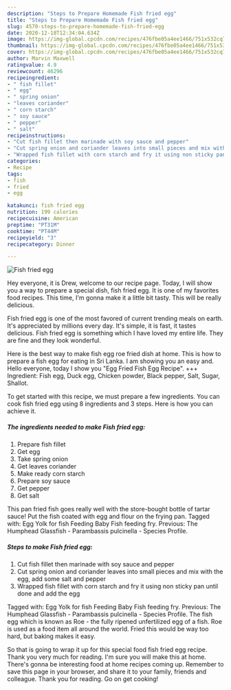 ```yaml
---
description: "Steps to Prepare Homemade Fish fried egg"
title: "Steps to Prepare Homemade Fish fried egg"
slug: 4570-steps-to-prepare-homemade-fish-fried-egg
date: 2020-12-18T12:34:04.634Z
image: https://img-global.cpcdn.com/recipes/476fbe05a4ee1466/751x532cq70/fish-fried-egg-recipe-main-photo.jpg
thumbnail: https://img-global.cpcdn.com/recipes/476fbe05a4ee1466/751x532cq70/fish-fried-egg-recipe-main-photo.jpg
cover: https://img-global.cpcdn.com/recipes/476fbe05a4ee1466/751x532cq70/fish-fried-egg-recipe-main-photo.jpg
author: Marvin Maxwell
ratingvalue: 4.9
reviewcount: 46296
recipeingredient:
- " fish fillet"
- " egg"
- " spring onion"
- "leaves coriander"
- " corn starch"
- " soy sauce"
- " pepper"
- " salt"
recipeinstructions:
- "Cut fish fillet then marinade with soy sauce and pepper"
- "Cut spring onion and coriander leaves into small pieces and mix with the egg, add some salt and pepper"
- "Wrapped fish fillet with corn starch and fry it using non sticky pan until done and add the egg"
categories:
- Recipe
tags:
- fish
- fried
- egg

katakunci: fish fried egg 
nutrition: 199 calories
recipecuisine: American
preptime: "PT31M"
cooktime: "PT44M"
recipeyield: "3"
recipecategory: Dinner

---
```



![Fish fried egg](https://img-global.cpcdn.com/recipes/476fbe05a4ee1466/751x532cq70/fish-fried-egg-recipe-main-photo.jpg)

Hey everyone, it is Drew, welcome to our recipe page. Today, I will show you a way to prepare a special dish, fish fried egg. It is one of my favorites food recipes. This time, I'm gonna make it a little bit tasty. This will be really delicious.

Fish fried egg is one of the most favored of current trending meals on earth. It's appreciated by millions every day. It's simple, it is fast, it tastes delicious. Fish fried egg is something which I have loved my entire life. They are fine and they look wonderful.

Here is the best way to make fish egg roe fried dish at home. This is how to prepare a fish egg for eating in Sri Lanka. I am showing you an easy and. Hello everyone, today I show you &#34;Egg Fried Fish Egg Recipe&#34;. +++ Ingredient: Fish egg, Duck egg, Chicken powder, Black pepper, Salt, Sugar, Shallot.


To get started with this recipe, we must prepare a few ingredients. You can cook fish fried egg using 8 ingredients and 3 steps. Here is how you can achieve it.

<!--inarticleads1-->

##### The ingredients needed to make Fish fried egg:

1. Prepare  fish fillet
1. Get  egg
1. Take  spring onion
1. Get leaves coriander
1. Make ready  corn starch
1. Prepare  soy sauce
1. Get  pepper
1. Get  salt


This pan fried fish goes really well with the store-bought bottle of tartar sauce! Put the fish coated with egg and flour on the frying pan. Tagged with: Egg Yolk for fish Feeding Baby Fish feeding fry. Previous: The Humphead Glassfish - Parambassis pulcinella - Species Profile. 

<!--inarticleads2-->

##### Steps to make Fish fried egg:

1. Cut fish fillet then marinade with soy sauce and pepper
1. Cut spring onion and coriander leaves into small pieces and mix with the egg, add some salt and pepper
1. Wrapped fish fillet with corn starch and fry it using non sticky pan until done and add the egg


Tagged with: Egg Yolk for fish Feeding Baby Fish feeding fry. Previous: The Humphead Glassfish - Parambassis pulcinella - Species Profile. The fish egg which is known as Roe - the fully ripened unfertilized egg of a fish. Roe is used as a food item all around the world. Fried this would be way too hard, but baking makes it easy. 

So that is going to wrap it up for this special food fish fried egg recipe. Thank you very much for reading. I'm sure you will make this at home. There's gonna be interesting food at home recipes coming up. Remember to save this page in your browser, and share it to your family, friends and colleague. Thank you for reading. Go on get cooking!
